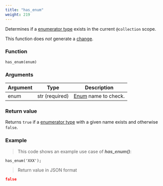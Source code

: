 ```yaml
---
title: "has_enum"
weight: 219
---
```


Determines if a [enumerator type](../../data-types/enum) exists in the current `@collection` scope.

This function does *not* generate a [change](../../overview/changes).

### Function

`has_enum(enum)`

### Arguments

Argument | Type | Description
-------- | ---- | -----------
enum | str (required) | [Enum](../../data-types/enum) name to check.

### Return value

Returns `true` if a [enumerator type](../../data-types/enum) with a given name exists and otherwise `false`.

### Example

> This code shows an example use case of ***has_enum()***:

```thingsdb,json_response
has_enum('XXX');
```

> Return value in JSON format

```json
false
```
